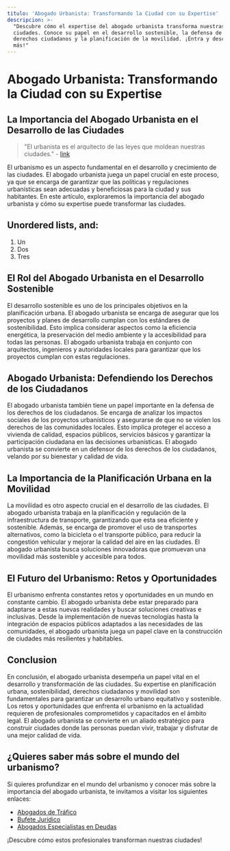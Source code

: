 ```yaml
---
titulo: 'Abogado Urbanista: Transformando la Ciudad con su Expertise'
descripcion: >-
  "Descubre cómo el expertise del abogado urbanista transforma nuestras
  ciudades. Conoce su papel en el desarrollo sostenible, la defensa de los
  derechos ciudadanos y la planificación de la movilidad. ¡Entra y descubre
  más!"
---
```


# Abogado Urbanista: Transformando la Ciudad con su Expertise

## La Importancia del Abogado Urbanista en el Desarrollo de las Ciudades

> "El urbanista es el arquitecto de las leyes que moldean nuestras ciudades." - [link](https://www.example.com)

El urbanismo es un aspecto fundamental en el desarrollo y crecimiento de las ciudades. El abogado urbanista juega un papel crucial en este proceso, ya que se encarga de garantizar que las políticas y regulaciones urbanísticas sean adecuadas y beneficiosas para la ciudad y sus habitantes. En este artículo, exploraremos la importancia del abogado urbanista y cómo su expertise puede transformar las ciudades.

## Unordered lists, and:

1. Un
2. Dos
3. Tres

## El Rol del Abogado Urbanista en el Desarrollo Sostenible

El desarrollo sostenible es uno de los principales objetivos en la planificación urbana. El abogado urbanista se encarga de asegurar que los proyectos y planes de desarrollo cumplan con los estándares de sostenibilidad. Esto implica considerar aspectos como la eficiencia energética, la preservación del medio ambiente y la accesibilidad para todas las personas. El abogado urbanista trabaja en conjunto con arquitectos, ingenieros y autoridades locales para garantizar que los proyectos cumplan con estas regulaciones.

## Abogado Urbanista: Defendiendo los Derechos de los Ciudadanos

El abogado urbanista también tiene un papel importante en la defensa de los derechos de los ciudadanos. Se encarga de analizar los impactos sociales de los proyectos urbanísticos y asegurarse de que no se violen los derechos de las comunidades locales. Esto implica proteger el acceso a vivienda de calidad, espacios públicos, servicios básicos y garantizar la participación ciudadana en las decisiones urbanísticas. El abogado urbanista se convierte en un defensor de los derechos de los ciudadanos, velando por su bienestar y calidad de vida.

## La Importancia de la Planificación Urbana en la Movilidad

La movilidad es otro aspecto crucial en el desarrollo de las ciudades. El abogado urbanista trabaja en la planificación y regulación de la infraestructura de transporte, garantizando que esta sea eficiente y sostenible. Además, se encarga de promover el uso de transportes alternativos, como la bicicleta o el transporte público, para reducir la congestión vehicular y mejorar la calidad del aire en las ciudades. El abogado urbanista busca soluciones innovadoras que promuevan una movilidad más sostenible y accesible para todos.

## El Futuro del Urbanismo: Retos y Oportunidades

El urbanismo enfrenta constantes retos y oportunidades en un mundo en constante cambio. El abogado urbanista debe estar preparado para adaptarse a estas nuevas realidades y buscar soluciones creativas e inclusivas. Desde la implementación de nuevas tecnologías hasta la integración de espacios públicos adaptados a las necesidades de las comunidades, el abogado urbanista juega un papel clave en la construcción de ciudades más resilientes y habitables.

## Conclusion

En conclusión, el abogado urbanista desempeña un papel vital en el desarrollo y transformación de las ciudades. Su expertise en planificación urbana, sostenibilidad, derechos ciudadanos y movilidad son fundamentales para garantizar un desarrollo urbano equitativo y sostenible. Los retos y oportunidades que enfrenta el urbanismo en la actualidad requieren de profesionales comprometidos y capacitados en el ámbito legal. El abogado urbanista se convierte en un aliado estratégico para construir ciudades donde las personas puedan vivir, trabajar y disfrutar de una mejor calidad de vida.

## ¿Quieres saber más sobre el mundo del urbanismo?

Si quieres profundizar en el mundo del urbanismo y conocer más sobre la importancia del abogado urbanista, te invitamos a visitar los siguientes enlaces:

- [Abogados de Tráfico](abogados-de-trafico)
- [Bufete Jurídico](bufete-juridico)
- [Abogados Especialistas en Deudas](abogados-especialistas-en-deudas)

¡Descubre cómo estos profesionales transforman nuestras ciudades!

